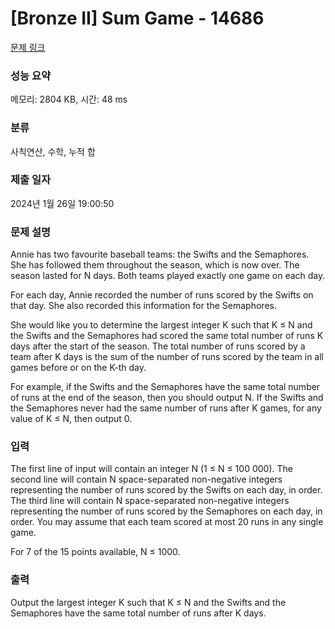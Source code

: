 # [Bronze II] Sum Game - 14686 

[문제 링크](https://www.acmicpc.net/problem/14686) 

### 성능 요약

메모리: 2804 KB, 시간: 48 ms

### 분류

사칙연산, 수학, 누적 합

### 제출 일자

2024년 1월 26일 19:00:50

### 문제 설명

<p>Annie has two favourite baseball teams: the Swifts and the Semaphores. She has followed them throughout the season, which is now over. The season lasted for N days. Both teams played exactly one game on each day.</p>

<p>For each day, Annie recorded the number of runs scored by the Swifts on that day. She also recorded this information for the Semaphores.</p>

<p>She would like you to determine the largest integer K such that K ≤ N and the Swifts and the Semaphores had scored the same total number of runs K days after the start of the season. The total number of runs scored by a team after K days is the sum of the number of runs scored by the team in all games before or on the K-th day.</p>

<p>For example, if the Swifts and the Semaphores have the same total number of runs at the end of the season, then you should output N. If the Swifts and the Semaphores never had the same number of runs after K games, for any value of K ≤ N, then output 0.</p>

### 입력 

 <p>The first line of input will contain an integer N (1 ≤ N ≤ 100 000). The second line will contain N space-separated non-negative integers representing the number of runs scored by the Swifts on each day, in order. The third line will contain N space-separated non-negative integers representing the number of runs scored by the Semaphores on each day, in order. You may assume that each team scored at most 20 runs in any single game.</p>

<p>For 7 of the 15 points available, N ≤ 1000.</p>

### 출력 

 <p>Output the largest integer K such that K ≤ N and the Swifts and the Semaphores have the same total number of runs after K days.</p>

